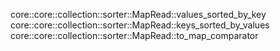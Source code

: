 core::core::collection::sorter::MapRead::values_sorted_by_key
core::core::collection::sorter::MapRead::keys_sorted_by_values
core::core::collection::sorter::MapRead::to_map_comparator